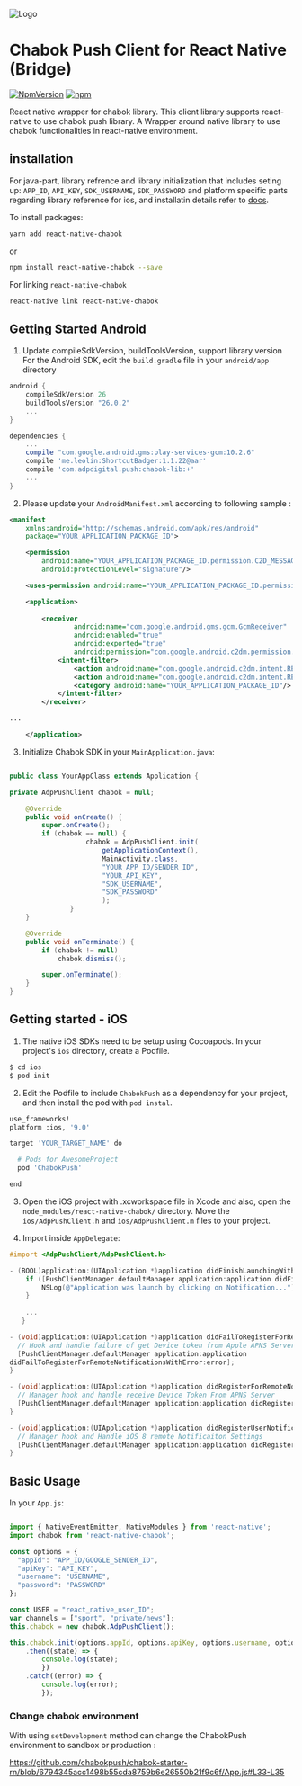 ![Logo](https://github.com/chabokpush/chabok-assets/blob/master/sdk-logo/RN-Bridge.svg)

# Chabok Push Client for React Native (Bridge)

[![NpmVersion](https://img.shields.io/npm/v/react-native-chabok.svg)](https://www.npmjs.com/package/react-native-chabok)
[![npm](https://img.shields.io/npm/dt/react-native-chabok.svg)](https://www.npmjs.com/package/react-native-chabok)

React native wrapper for chabok library.
This client library supports react-native to use chabok push library.
A Wrapper around native library to use chabok functionalities in react-native environment.

## installation
For java-part, library refrence and library initialization that includes seting up: `APP_ID`, `API_KEY`, `SDK_USERNAME`,  `SDK_PASSWORD` and platform specific parts regarding library reference for ios, and installatin details refer to [docs](https://doc.chabokpush.com/react-native-bridge/introducing.html).

To install packages:

```bash
yarn add react-native-chabok
```
or

```bash
npm install react-native-chabok --save
```

For linking `react-native-chabok`

```bash
react-native link react-native-chabok
```

## Getting Started Android

1. Update compileSdkVersion, buildToolsVersion, support library version
For the Android SDK, edit the `build.gradle` file in your `android/app` directory 

```groovy
android {
    compileSdkVersion 26
    buildToolsVersion "26.0.2"
    ...
}
```

```groovy
dependencies {
    ...
    compile "com.google.android.gms:play-services-gcm:10.2.6"
    compile 'me.leolin:ShortcutBadger:1.1.22@aar'
    compile 'com.adpdigital.push:chabok-lib:+'
    ...
}
```
2. Please update your `AndroidManifest.xml` according to following sample :

```xml
<manifest
    xmlns:android="http://schemas.android.com/apk/res/android"
    package="YOUR_APPLICATION_PACKAGE_ID">

    <permission
        android:name="YOUR_APPLICATION_PACKAGE_ID.permission.C2D_MESSAGE"
        android:protectionLevel="signature"/>

    <uses-permission android:name="YOUR_APPLICATION_PACKAGE_ID.permission.C2D_MESSAGE" />

    <application>
        
        <receiver
                android:name="com.google.android.gms.gcm.GcmReceiver"
                android:enabled="true"
                android:exported="true"
                android:permission="com.google.android.c2dm.permission.SEND">
            <intent-filter>
                <action android:name="com.google.android.c2dm.intent.RECEIVE"/>
                <action android:name="com.google.android.c2dm.intent.REGISTRATION"/>
                <category android:name="YOUR_APPLICATION_PACKAGE_ID"/>
            </intent-filter>
        </receiver>

...

    </application>

```

3. Initialize Chabok SDK in your `MainApplication.java`:

```java

public class YourAppClass extends Application {

private AdpPushClient chabok = null;

    @Override
    public void onCreate() {
        super.onCreate();
        if (chabok == null) {
                   chabok = AdpPushClient.init(
                       getApplicationContext(),
                       MainActivity.class,
                       "YOUR_APP_ID/SENDER_ID",
                       "YOUR_API_KEY",
                       "SDK_USERNAME",
                       "SDK_PASSWORD"
                       );
               }
    }

    @Override
    public void onTerminate() {
        if (chabok != null)
            chabok.dismiss();

        super.onTerminate();
    }
}

```

## Getting started - iOS

1. The native iOS SDKs need to be setup using Cocoapods. In your project's `ios` directory, create a Podfile.
```bash
$ cd ios
$ pod init
```
2. Edit the Podfile to include `ChabokPush` as a dependency for your project, and then install the pod with `pod instal`.
```bash
use_frameworks!
platform :ios, '9.0'

target 'YOUR_TARGET_NAME' do

  # Pods for AwesomeProject
  pod 'ChabokPush'

end
```

3. Open the iOS project with .xcworkspace file in Xcode and also, open the `node_modules/react-native-chabok/` directory. Move the `ios/AdpPushClient.h` and `ios/AdpPushClient.m` files to your project.

4. Import inside `AppDelegate`:
```objectivec
#import <AdpPushClient/AdpPushClient.h>

- (BOOL)application:(UIApplication *)application didFinishLaunchingWithOptions:(NSDictionary *)launchOptions {
    if ([PushClientManager.defaultManager application:application didFinishLaunchingWithOptions:launchOptions]) {
        NSLog(@"Application was launch by clicking on Notification...");
    }
    
    ...
   }

- (void)application:(UIApplication *)application didFailToRegisterForRemoteNotificationsWithError:(NSError *)error{
  // Hook and handle failure of get Device token from Apple APNS Server
  [PushClientManager.defaultManager application:application
didFailToRegisterForRemoteNotificationsWithError:error];
}

- (void)application:(UIApplication *)application didRegisterForRemoteNotificationsWithDeviceToken:(NSData *)deviceToken{
  // Manager hook and handle receive Device Token From APNS Server
  [PushClientManager.defaultManager application:application didRegisterForRemoteNotificationsWithDeviceToken:deviceToken];
}

- (void)application:(UIApplication *)application didRegisterUserNotificationSettings:(UIUserNotificationSettings *)notificationSettings{
  // Manager hook and Handle iOS 8 remote Notificaiton Settings
  [PushClientManager.defaultManager application:application didRegisterUserNotificationSettings:notificationSettings];
}

```


## Basic Usage
In your `App.js`:

```javascript

import { NativeEventEmitter, NativeModules } from 'react-native';
import chabok from 'react-native-chabok';

const options = {
  "appId": "APP_ID/GOOGLE_SENDER_ID",
  "apiKey": "API_KEY",
  "username": "USERNAME",
  "password": "PASSWORD"
};

const USER = "react_native_user_ID";
var channels = ["sport", "private/news"];
this.chabok = new chabok.AdpPushClient();

this.chabok.init(options.appId, options.apiKey, options.username, options.password)
    .then((state) => {
        console.log(state);
        })
    .catch((error) => {
        console.log(error);
        });
```

### Change chabok environment
With using `setDevelopment` method can change the ChabokPush environment to sandbox or production :

https://github.com/chabokpush/chabok-starter-rn/blob/6794345acc1498b55cda8759b6e26550b21f9c6f/App.js#L33-L35
